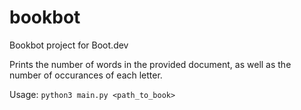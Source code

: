# bookbot

Bookbot project for Boot.dev

Prints the number of words in the provided document, as well as the number of occurances of each letter.

Usage: `python3 main.py <path_to_book>`
